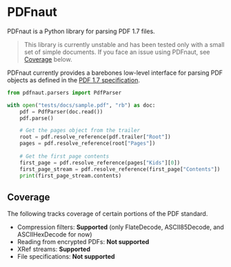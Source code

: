 # PDFnaut

PDFnaut is a Python library for parsing PDF 1.7 files.

> This library is currently unstable and has been tested only with a small set of simple documents. If you face an issue using PDFnaut, see [Coverage](#coverage) below.

PDFnaut currently provides a barebones low-level interface for parsing PDF objects as defined in the [PDF 1.7 specification](https://opensource.adobe.com/dc-acrobat-sdk-docs/pdfstandards/PDF32000_2008.pdf).

```py
from pdfnaut.parsers import PdfParser

with open("tests/docs/sample.pdf", "rb") as doc:
    pdf = PdfParser(doc.read())
    pdf.parse()

    # Get the pages object from the trailer
    root = pdf.resolve_reference(pdf.trailer["Root"])
    pages = pdf.resolve_reference(root["Pages"])
    
    # Get the first page contents
    first_page = pdf.resolve_reference(pages["Kids"][0])
    first_page_stream = pdf.resolve_reference(first_page["Contents"])
    print(first_page_stream.contents)
```

## Coverage

The following tracks coverage of certain portions of the PDF standard.

- Compression filters: **Supported** (only FlateDecode, ASCII85Decode, and ASCIIHexDecode for now)
- Reading from encrypted PDFs: **Not supported**
- XRef streams: **Supported**
- File specifications: **Not supported**
